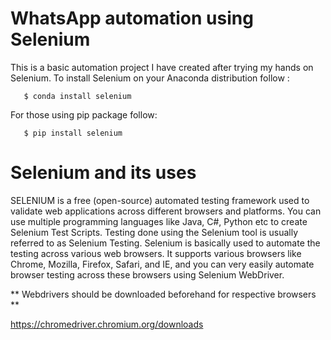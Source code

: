 # WhatsApp automation using Selenium

This is a basic automation project I have created after trying my hands on Selenium. To install Selenium on your Anaconda distribution follow :
       
       $ conda install selenium
       
 For those using pip package follow:
 
       $ pip install selenium
       
# Selenium and its uses       

SELENIUM is a free (open-source) automated testing framework used to validate web applications across different browsers and platforms. You can use multiple programming languages like Java, C#, Python etc to create Selenium Test Scripts. Testing done using the Selenium tool is usually referred to as Selenium Testing. Selenium is basically used to automate the testing across various web browsers. It supports various browsers like Chrome, Mozilla, Firefox, Safari, and IE, and you can very easily automate browser testing across these browsers using Selenium WebDriver.

** Webdrivers should be downloaded beforehand for respective browsers **

https://chromedriver.chromium.org/downloads
